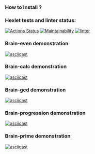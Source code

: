 ### How to install ?
### Hexlet tests and linter status:
[![Actions Status](https://github.com/notsoyoungg/python-project-lvl1/workflows/hexlet-check/badge.svg)](https://github.com/notsoyoungg/python-project-lvl1/actions)
[![Maintainability](https://api.codeclimate.com/v1/badges/b32c347a4d1ab9fc6b4b/maintainability)](https://codeclimate.com/github/notsoyoungg/python-project-lvl1/maintainability)
[![linter](https://github.com/notsoyoungg/python-project-lvl1/actions/workflows/linter.yml/badge.svg)](https://github.com/notsoyoungg/python-project-lvl1/actions/workflows/linter.yml)
### Brain-even demonstration
[![asciicast](https://asciinema.org/a/LET0DRmmt6CSZZefOiH3KmkLx.svg)](https://asciinema.org/a/LET0DRmmt6CSZZefOiH3KmkLx)
### Brain-calc demonstration
[![asciicast](https://asciinema.org/a/4dayWMg63clHKlVZBZDozqJZA.svg)](https://asciinema.org/a/4dayWMg63clHKlVZBZDozqJZA)
### Brain-gcd demonstration
[![asciicast](https://asciinema.org/a/Yz6H8pkB4iJ12F8gzQ3rrt9mU.svg)](https://asciinema.org/a/Yz6H8pkB4iJ12F8gzQ3rrt9mU)
### Brain-progression demonstration
[![asciicast](https://asciinema.org/a/Mig6zeUiGXJIGIvQezYwrGpcc.svg)](https://asciinema.org/a/Mig6zeUiGXJIGIvQezYwrGpcc)
### Brain-prime demonstration
[![asciicast](https://asciinema.org/a/2m5zonxY0zEYWWszhZDDcoEmY.svg)](https://asciinema.org/a/2m5zonxY0zEYWWszhZDDcoEmY)
